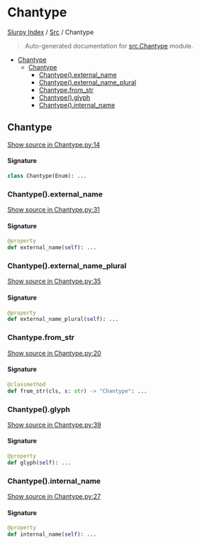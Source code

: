 # Chantype

[Slurpy Index](../README.md#slurpy-index) / [Src](./index.md#src) / Chantype

> Auto-generated documentation for [src.Chantype](https://github.com/litmus-ritten/slurpy/blob/main/src/Chantype.py) module.

- [Chantype](#chantype)
  - [Chantype](#chantype-1)
    - [Chantype().external_name](#chantype()external_name)
    - [Chantype().external_name_plural](#chantype()external_name_plural)
    - [Chantype.from_str](#chantypefrom_str)
    - [Chantype().glyph](#chantype()glyph)
    - [Chantype().internal_name](#chantype()internal_name)

## Chantype

[Show source in Chantype.py:14](https://github.com/litmus-ritten/slurpy/blob/main/src/Chantype.py#L14)

#### Signature

```python
class Chantype(Enum): ...
```

### Chantype().external_name

[Show source in Chantype.py:31](https://github.com/litmus-ritten/slurpy/blob/main/src/Chantype.py#L31)

#### Signature

```python
@property
def external_name(self): ...
```

### Chantype().external_name_plural

[Show source in Chantype.py:35](https://github.com/litmus-ritten/slurpy/blob/main/src/Chantype.py#L35)

#### Signature

```python
@property
def external_name_plural(self): ...
```

### Chantype.from_str

[Show source in Chantype.py:20](https://github.com/litmus-ritten/slurpy/blob/main/src/Chantype.py#L20)

#### Signature

```python
@classmethod
def from_str(cls, s: str) -> "Chantype": ...
```

### Chantype().glyph

[Show source in Chantype.py:39](https://github.com/litmus-ritten/slurpy/blob/main/src/Chantype.py#L39)

#### Signature

```python
@property
def glyph(self): ...
```

### Chantype().internal_name

[Show source in Chantype.py:27](https://github.com/litmus-ritten/slurpy/blob/main/src/Chantype.py#L27)

#### Signature

```python
@property
def internal_name(self): ...
```